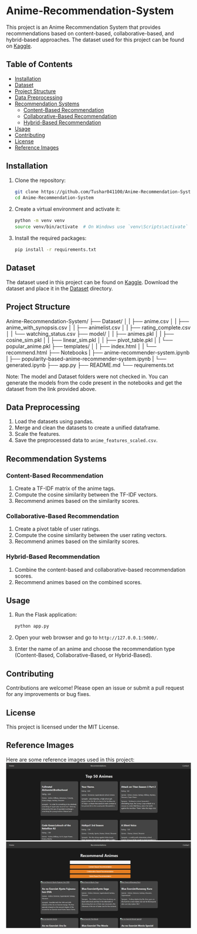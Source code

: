 # Anime-Recommendation-System

This project is an Anime Recommendation System that provides recommendations based on content-based, collaborative-based, and hybrid-based approaches. The dataset used for this project can be found on [Kaggle](https://www.kaggle.com/datasets/hernan4444/anime-recommendation-database-2020).

## Table of Contents
- [Installation](#installation)
- [Dataset](#dataset)
- [Project Structure](#project-structure)
- [Data Preprocessing](#data-preprocessing)
- [Recommendation Systems](#recommendation-systems)
  - [Content-Based Recommendation](#content-based-recommendation)
  - [Collaborative-Based Recommendation](#collaborative-based-recommendation)
  - [Hybrid-Based Recommendation](#hybrid-based-recommendation)
- [Usage](#usage)
- [Contributing](#contributing)
- [License](#license)
- [Reference Images](#reference-images)

## Installation

1. Clone the repository:
    ```sh
    git clone https://github.com/Tushar041100/Anime-Recommendation-System.git
    cd Anime-Recommendation-System
    ```

2. Create a virtual environment and activate it:
    ```sh
    python -m venv venv
    source venv/bin/activate  # On Windows use `venv\Scripts\activate`
    ```

3. Install the required packages:
    ```sh
    pip install -r requirements.txt
    ```

## Dataset

The dataset used in this project can be found on [Kaggle](https://www.kaggle.com/datasets/hernan4444/anime-recommendation-database-2020). Download the dataset and place it in the [Dataset](http://_vscodecontentref_/1) directory.

## Project Structure

Anime-Recommendation-System/ 
├── Dataset/ │ 
|    ├── anime.csv │ 
|    ├── anime_with_synopsis.csv │ 
|    ├── animelist.csv │ 
|    ├── rating_complete.csv │ 
|    └── watching_status.csv 
├── model/ │ 
|   ├── animes.pkl │ 
|   ├── cosine_sim.pkl │ 
|   ├── linear_sim.pkl │ 
|   ├── pivot_table.pkl │ 
|   └── popular_anime.pkl 
├── templates/ │ 
|   ├── index.html │ 
|   └── recommend.html
├── Notebooks
|   ├── anime-recommender-system.ipynb 
|   ├── popularity-based-anime-recommender-system.ipynb 
|   └── generated.ipynb
├── app.py 
├── README.md 
└── requirements.txt 

Note: The model and Dataset folders were not checked in. You can generate the models from the code present in the notebooks and get the dataset from the link provided above.

## Data Preprocessing

1. Load the datasets using pandas.
2. Merge and clean the datasets to create a unified dataframe.
3. Scale the features.
4. Save the preprocessed data to `anime_features_scaled.csv`.

## Recommendation Systems

### Content-Based Recommendation

1. Create a TF-IDF matrix of the anime tags.
2. Compute the cosine similarity between the TF-IDF vectors.
3. Recommend animes based on the similarity scores.

### Collaborative-Based Recommendation

1. Create a pivot table of user ratings.
2. Compute the cosine similarity between the user rating vectors.
3. Recommend animes based on the similarity scores.

### Hybrid-Based Recommendation

1. Combine the content-based and collaborative-based recommendation scores.
2. Recommend animes based on the combined scores.

## Usage

1. Run the Flask application:
    ```sh
    python app.py
    ```

2. Open your web browser and go to `http://127.0.0.1:5000/`.

3. Enter the name of an anime and choose the recommendation type (Content-Based, Collaborative-Based, or Hybrid-Based).

## Contributing

Contributions are welcome! Please open an issue or submit a pull request for any improvements or bug fixes.

## License

This project is licensed under the MIT License.

## Reference Images

Here are some reference images used in this project:
![Home Page](images/HomePage.png)
![Recommendation Page](images/RecommendationPage.png)